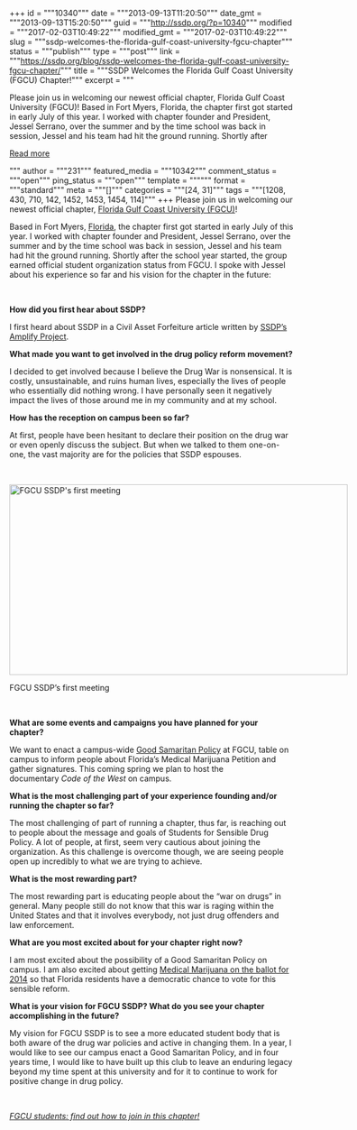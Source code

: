 +++
id = """10340"""
date = """2013-09-13T11:20:50"""
date_gmt = """2013-09-13T15:20:50"""
guid = """http://ssdp.org/?p=10340"""
modified = """2017-02-03T10:49:22"""
modified_gmt = """2017-02-03T10:49:22"""
slug = """ssdp-welcomes-the-florida-gulf-coast-university-fgcu-chapter"""
status = """publish"""
type = """post"""
link = """https://ssdp.org/blog/ssdp-welcomes-the-florida-gulf-coast-university-fgcu-chapter/"""
title = """SSDP Welcomes the Florida Gulf Coast University (FGCU) Chapter!"""
excerpt = """<p>Please join us in welcoming our newest official chapter, Florida Gulf Coast University (FGCU)! Based in Fort Myers, Florida, the chapter first got started in early July of this year. I worked with chapter founder and President, Jessel Serrano, over the summer and by the time school was back in session, Jessel and his team had hit the ground running. Shortly after</p>
<div class="h10"></div>
<p><a class="more-link2 flat" href="https://ssdp.org/blog/ssdp-welcomes-the-florida-gulf-coast-university-fgcu-chapter/">Read more</a></p>
"""
author = """231"""
featured_media = """10342"""
comment_status = """open"""
ping_status = """open"""
template = """"""
format = """standard"""
meta = """[]"""
categories = """[24, 31]"""
tags = """[1208, 430, 710, 142, 1452, 1453, 1454, 114]"""
+++
Please join us in welcoming our newest official chapter, <a title="FGCU SSDP" href="http://ssdp.org/chapters/southern/florida/florida-gulf-coast-university-fgcu/" target="_blank">Florida Gulf Coast University (FGCU)</a>!



Based in Fort Myers, <a title="Florida SSDP chapters" href="http://ssdp.org/chapters/southern/florida/" target="_blank">Florida</a>, the chapter first got started in early July of this year. I worked with chapter founder and President, Jessel Serrano, over the summer and by the time school was back in session, Jessel and his team had hit the ground running. Shortly after the school year started, the group earned official student organization status from FGCU. I spoke with Jessel about his experience so far and his vision for the chapter in the future:



&nbsp;



<strong>How did you first hear about SSDP?</strong><strong>

</strong>



I first heard about SSDP in a Civil Asset Forfeiture article written by <a title="AMPLIFY" href="http://ssdp.org/amplify/" target="_blank">SSDP&#8217;s Amplify Project</a>.



<strong>What made you want to get involved in the drug policy reform movement?</strong>



I decided to get involved because I believe the Drug War is nonsensical. It is costly, unsustainable, and ruins human lives, especially the lives of people who essentially did nothing wrong. I have personally seen it negatively impact the lives of those around me in my community and at my school.



<strong>How has the reception on campus been so far?</strong>



At first, people have been hesitant to declare their position on the drug war or even openly discuss the subject. But when we talked to them one-on-one, the vast majority are for the policies that SSDP espouses.



&nbsp;



<div id="attachment_10342" style="width: 610px" class="wp-caption aligncenter"><a href="http://ssdp.org/chapters/southern/florida/florida-gulf-coast-university-fgcu/"><img class="size-full wp-image-10342" title="FGCU SSDP's first meeting" alt="FGCU SSDP's first meeting" src="http://ssdp.org/assets/2013/09/1233960_10151893529555767_837665606_n1.jpg" width="600" height="338" /></a><p class="wp-caption-text">FGCU SSDP&#8217;s first meeting</p></div>



&nbsp;



<strong>What are some events and campaigns you have planned for your chapter?</strong>



We want to enact a campus-wide <a href="http://ssdp.org/campaigns/call-911-good-samaritan-policies/" target="_blank">Good Samaritan Policy</a> at FGCU, table on campus to inform people about Florida&#8217;s Medical Marijuana Petition and gather signatures. This coming spring we plan to host the documentary <i>Code of the West</i> on campus.



<strong>What is the most challenging part of your experience founding and/or running the chapter so far?</strong><strong> </strong>



The most challenging of part of running a chapter, thus far, is reaching out to people about the message and goals of Students for Sensible Drug Policy. A lot of people, at first, seem very cautious about joining the organization. As this challenge is overcome though, we are seeing people open up incredibly to what we are trying to achieve.



<strong></strong><strong>What is the most rewarding part?</strong>



The most rewarding part is educating people about the &#8220;war on drugs&#8221; in general. Many people still do not know that this war is raging within the United States and that it involves everybody, not just drug offenders and law enforcement.



<strong>What are you most excited about for your chapter right now?</strong>



I am most excited about the possibility of a Good Samaritan Policy on campus. I am also excited about getting <a title="United for Care" href="http://www.unitedforcare.org/" target="_blank">Medical Marijuana on the ballot for 2014</a> so that Florida residents have a democratic chance to vote for this sensible reform.



<strong></strong><strong>What is your vision for <b>FGCU</b> SSDP? What do you see your chapter accomplishing in the future?</strong>



My vision for FGCU SSDP is to see a more educated student body that is both aware of the drug war policies and active in changing them. In a year, I would like to see our campus enact a Good Samaritan Policy, and in four years time, I would like to have built up this club to leave an enduring legacy beyond my time spent at this university and for it to continue to work for positive change in drug policy.



&nbsp;



<em><a href="http://ssdp.org/chapters/southern/florida/florida-gulf-coast-university-fgcu/" target="_blank">FGCU students: find out how to join in this chapter!</a></em>
